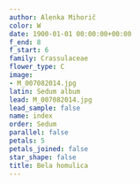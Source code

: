 ```yaml
---
author: Alenka Mihorič
color: W
date: 1900-01-01 00:00:00+00:00
f_end: 8
f_start: 6
family: Crassulaceae
flower_type: C
image:
- M_007082014.jpg
latin: Sedum album
lead: M_007082014.jpg
lead_sample: false
name: index
order: Sedum
parallel: false
petals: 5
petals_joined: false
star_shape: false
title: Bela homulica
---
```


